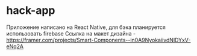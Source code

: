 # hack-app

Приложение написано на React Native, для бэка планируется использовать firebase
Ссылка на макет дизайна - https://framer.com/projects/Smart-Components--in0A9NyokaiivdNlDYxV-eNq2A
